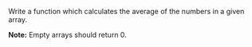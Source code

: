 Write a function which calculates the average of the numbers in a given array.

**Note:** Empty arrays should return 0.